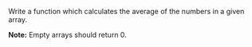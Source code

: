 Write a function which calculates the average of the numbers in a given array.

**Note:** Empty arrays should return 0.